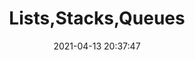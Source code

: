 ---
layout: post
title:  "Lists,Stacks,Queues"
date:   2021-04-13 20:37:47
categories: Data Structures
---